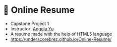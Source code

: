 # 📜 Online Resume
- Capstone Project 1
- Instructor: [Angela Yu](https://www.linkedin.com/in/angela-yu-963a584b/)
- A resume made with the help of HTML5 language
- https://underscorebrez.github.io/Online-Resume/
